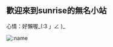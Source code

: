 ## 歡迎來到sunrise的無名小站

心情：好懶喔_(:3 」∠ )_

![:name](https://count.getloli.com/get/@SunriseStation?theme=rule34)

<!--
**SunriseStation/SunriseStation** is a ✨ _special_ ✨ repository because its `README.md` (this file) appears on your GitHub profile.

Here are some ideas to get you started:

- 🔭 I’m currently working on ...
- 🌱 I’m currently learning ...
- 👯 I’m looking to collaborate on ...
- 🤔 I’m looking for help with ...
- 💬 Ask me about ...
- 📫 How to reach me: ...
- 😄 Pronouns: ...
- ⚡ Fun fact: ...
-->

